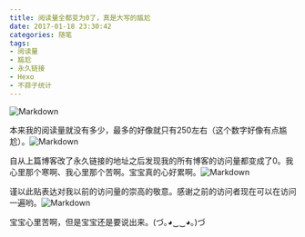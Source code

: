 ```yaml
---
title: 阅读量全都变为0了，真是大写的尴尬
date: 2017-01-18 23:30:42
categories: 随笔
tags:
- 阅读量
- 尴尬
- 永久链接
- Hexo
- 不蒜子统计
---
```


![Markdown](http://p1.bpimg.com/1949/e33a6a130a05c430t.jpg)

<!--more-->

本来我的阅读量就没有多少，最多的好像就只有250左右（这个数字好像有点尴尬）。![Markdown](http://i1.piimg.com/1949/79a243269381b851.gif)

自从上篇博客改了永久链接的地址之后发现我的所有博客的访问量都变成了0。我心里那个寒啊、我心里那个苦啊。宝宝真的心好累啊。![Markdown](http://i1.piimg.com/1949/ab6422b2bf413535.png)

谨以此贴表达对我以前的访问量的崇高的敬意。感谢之前的访问者现在可以在访问一遍哟。![Markdown](http://i1.piimg.com/1949/46e2b001036ab273.png)

宝宝心里苦啊，但是宝宝还是要说出来。(づ｡◕‿‿◕｡)づ

